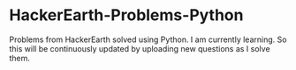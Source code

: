 # HackerEarth-Problems-Python
Problems from HackerEarth solved using Python.
 I am currently learning. So this will be continuously updated by uploading new questions as I solve them.
